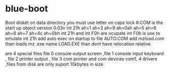 # blue-boot
Boot disket
on data directory you must use letter on caps lock
#.COM is the start up object
version 0.03v int 21h ah=1 ah=2 ah=9 ah=0ah  ah=5 ah=6 ah=8 ah=7
ah=4c ah=0bh
int 21h and int F0h are ocupate int F0h is use to emulate int 21h
add auto exec on startup to file AUTO.COM add mzload.com than loads mz .exe  name LOAD.EXE than dont have relocation relative


are 4 special files file 0 console output screen ,file 1 console input keyboard , file 2 printer output , file 3 com printer and com devices com1, 4 drivers ,files from disk are only suport 10kbytes in size



